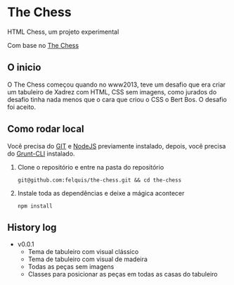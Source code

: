 The Chess
=========

HTML Chess, um projeto experimental

Com base no [The Chess](https://github.com/vanessametonini/the-chess)

## O inicio
O The Chess começou quando no www2013, teve um desafio que era criar um tabuleiro de Xadrez com HTML, CSS sem imagens, como jurados do desafio tinha nada menos que o cara que criou o CSS o Bert Bos. O desafio foi aceito.

## Como rodar local

Você precisa do [GIT](http://git-scm.com/) e [NodeJS](http://nodejs.org/) previamente instalado, depois, você precisa do [Grunt-CLI](https://github.com/gruntjs/grunt-cli) instalado.

1. Clone o repositório e entre na pasta do repositório

    `git@github.com:felquis/the-chess.git && cd the-chess`

1. Instale toda as dependências e deixe a mágica acontecer

    `npm install`

## History log

* v0.0.1
    * Tema de tabuleiro com visual clássico
    * Tema de tabuleiro com visual de madeira
    * Todas as peças sem imagens
    * Classes para posicionar as peças em todas as casas do tabuleiro
